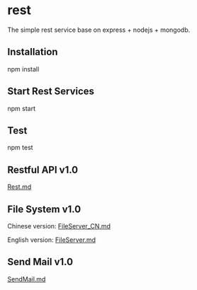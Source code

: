 # rest
The simple rest service base on express + nodejs + mongodb.

## Installation
npm install

## Start Rest Services
npm start

## Test
npm test

## Restful API v1.0

[Rest.md](https://github.com/PitayaX/pitayax-service/blob/master/doc/Rest.md)

## File System v1.0

Chinese version: [FileServer_CN.md](https://github.com/PitayaX/pitayax-service/blob/master/doc/fileServer_CN.md)

English version: [FileServer.md](https://github.com/PitayaX/pitayax-service/blob/master/doc/fileServer.md)

## Send Mail v1.0

[SendMail.md](https://github.com/PitayaX/pitayax-service/blob/master/doc/SendMail.md)
